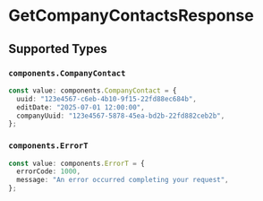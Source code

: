# GetCompanyContactsResponse


## Supported Types

### `components.CompanyContact`

```typescript
const value: components.CompanyContact = {
  uuid: "123e4567-c6eb-4b10-9f15-22fd88ec684b",
  editDate: "2025-07-01 12:00:00",
  companyUuid: "123e4567-5878-45ea-bd2b-22fd882ceb2b",
};
```

### `components.ErrorT`

```typescript
const value: components.ErrorT = {
  errorCode: 1000,
  message: "An error occurred completing your request",
};
```

